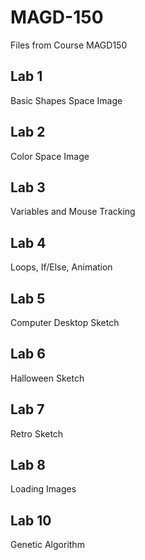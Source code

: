 # MAGD-150
Files from Course MAGD150
## Lab 1
Basic Shapes Space Image
## Lab 2
Color Space Image
## Lab 3
Variables and Mouse Tracking
## Lab 4
Loops, If/Else, Animation
## Lab 5
Computer Desktop Sketch
## Lab 6
Halloween Sketch
## Lab 7
Retro Sketch
## Lab 8
Loading Images
## Lab 10
Genetic Algorithm
